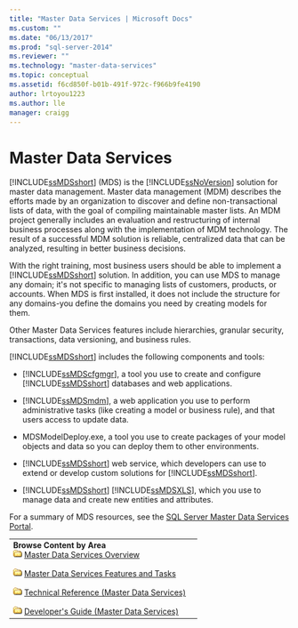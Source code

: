 ```yaml
---
title: "Master Data Services | Microsoft Docs"
ms.custom: ""
ms.date: "06/13/2017"
ms.prod: "sql-server-2014"
ms.reviewer: ""
ms.technology: "master-data-services"
ms.topic: conceptual
ms.assetid: f6cd850f-b01b-491f-972c-f966b9fe4190
author: lrtoyou1223
ms.author: lle
manager: craigg
---
```

# Master Data Services
  [!INCLUDE[ssMDSshort](../includes/ssmdsshort-md.md)] (MDS) is the [!INCLUDE[ssNoVersion](../includes/ssnoversion-md.md)] solution for master data management. Master data management (MDM) describes the efforts made by an organization to discover and define non-transactional lists of data, with the goal of compiling maintainable master lists. An MDM project generally includes an evaluation and restructuring of internal business processes along with the implementation of MDM technology. The result of a successful MDM solution is reliable, centralized data that can be analyzed, resulting in better business decisions.

 With the right training, most business users should be able to implement a [!INCLUDE[ssMDSshort](../includes/ssmdsshort-md.md)] solution. In addition, you can use MDS to manage any domain; it's not specific to managing lists of customers, products, or accounts. When MDS is first installed, it does not include the structure for any domains-you define the domains you need by creating models for them.

 Other Master Data Services features include hierarchies, granular security, transactions, data versioning, and business rules.

 [!INCLUDE[ssMDSshort](../includes/ssmdsshort-md.md)] includes the following components and tools:

-   [!INCLUDE[ssMDScfgmgr](../includes/ssmdscfgmgr-md.md)], a tool you use to create and configure [!INCLUDE[ssMDSshort](../includes/ssmdsshort-md.md)] databases and web applications.

-   [!INCLUDE[ssMDSmdm](../includes/ssmdsmdm-md.md)], a web application you use to perform administrative tasks (like creating a model or business rule), and that users access to update data.

-   MDSModelDeploy.exe, a tool you use to create packages of your model objects and data so you can deploy them to other environments.

-   [!INCLUDE[ssMDSshort](../includes/ssmdsshort-md.md)] web service, which developers can use to extend or develop custom solutions for [!INCLUDE[ssMDSshort](../includes/ssmdsshort-md.md)].

-   [!INCLUDE[ssMDSshort](../includes/ssmdsshort-md.md)] [!INCLUDE[ssMDSXLS](../includes/ssmdsxls-md.md)], which you use to manage data and create new entities and attributes.

 For a summary of MDS resources, see the [SQL Server Master Data Services Portal](https://go.microsoft.com/fwlink/?LinkID=214272).

|||
|-|-|
|**Browse Content by Area**<br /> ![Small File Folder Icon](../../2014/integration-services/media/filefolder-small.gif "Small File Folder Icon") [Master Data Services Overview](master-data-services-overview-mds.md)<br /><br /> ![Small File Folder Icon](../../2014/integration-services/media/filefolder-small.gif "Small File Folder Icon") [Master Data Services Features and Tasks](../../2014/master-data-services/master-data-services-features-and-tasks.md)<br /><br /> ![Small File Folder Icon](../../2014/integration-services/media/filefolder-small.gif "Small File Folder Icon") [Technical Reference (Master Data Services)](technical-reference-master-data-services.md)<br /><br /> ![Small File Folder Icon](../../2014/integration-services/media/filefolder-small.gif "Small File Folder Icon") [Developer's Guide (Master Data Services)](develop/master-data-services-developer-documentation.md)||


